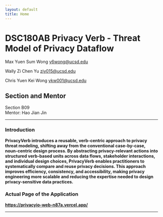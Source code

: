 ```yaml
---
layout: default
title: Home
---
```


# DSC180AB Privacy Verb - Threat Model of Privacy Dataflow 
Max Yuen Sum Wong
y6wong@ucsd.edu

Wally Zi Chen Yu
ziy015@ucsd.edu

Chris Yuen Kei Wong 
ykw001@ucsd.edu



## Section and Mentor
Section B09  
Mentor: Hao Jian Jin

---

### Introduction

**PrivacyVerb introduces a reusable, verb-centric approach to privacy threat modeling, shifting away from the conventional case-by-case, noun-centric design process. By abstracting privacy-relevant actions into structured verb-based units across data flows, stakeholder interactions, and individual design choices, PrivacyVerb enables practitioners to systematically compare and reuse privacy decisions. This approach improves efficiency, consistency, and accessibility, making privacy engineering more scalable and reducing the expertise needed to design privacy-sensitive data practices.**  


### Actual Page of the Application 

**https://privacyio-web-n87a.vercel.app/**

---